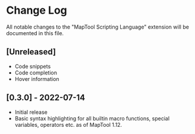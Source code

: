 # Change Log

All notable changes to the "MapTool Scripting Language" extension will be documented in this file.

## [Unreleased]

- Code snippets
- Code completion
- Hover information

## [0.3.0] - 2022-07-14

- Initial release
- Basic syntax highlighting for all builtin macro functions, special variables, operators etc. as of MapTool 1.12. 
